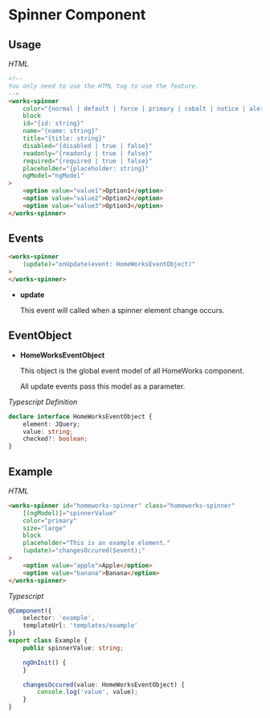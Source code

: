 ﻿# Spinner Component

## Usage

*HTML*

```html
<!--
You only need to use the HTML tag to use the feature.
-->
<works-spinner
    color="{normal | default | force | primary | cobalt | notice | alert | danger | success}"
    block
    id="{id: string}"
    name="{name: string}"
    title="{title: string}"
    disabled="{disabled | true | false}"
    readonly="{readonly | true | false}"
    required="{required | true | false}"
    placeholder="{placeholder: string}"
    ngModel="ngModel"
>
    <option value="value1">Option1</option>
    <option value="value2">Option2</option>
    <option value="value3">Option3</option>
</works-spinner>
```

## Events

```html
<works-spinner
    (update)="onUpdate(event: HomeWorksEventObject)"
>
</works-spinner>
```

- **update**
 
  This event will called when a spinner element change occurs.

## EventObject

- **HomeWorksEventObject**

  This object is the global event model of all HomeWorks component.

  All update events pass this model as a parameter.

*Typescript Definition*

```typescript
declare interface HomeWorksEventObject {
    element: JQuery;
    value: string;
    checked?: boolean;
}
```

## Example

*HTML*

```html
<works-spinner id="homeworks-spinner" class="homeworks-spinner"
    [(ngModel)]="spinnerValue"
    color="primary"
    size="large"
    block
    placeholder="This is an example element."
    (update)="changesOccured($event);"
>
    <option value="apple">Apple</option>
    <option value="banana">Banana</option>
</works-spinner>
```

*Typescript*
```typescript
@Component({
    selector: 'example',
    templateUrl: 'templates/example'
})
export class Example {
    public spinnerValue: string;

    ngOnInit() {
    }

    changesOccured(value: HomeWorksEventObject) {
        console.log('value', value);
    }
}
```